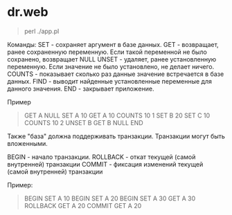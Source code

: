 # dr.web

> perl ./app.pl

Команды:
SET    - сохраняет аргумент в базе данных.
GET    - возвращает, ранее сохраненную переменную. Если такой переменной не было сохранено, возвращает NULL
UNSET  - удаляет, ранее установленную переменную. Если значение не было установлено, не делает ничего.
COUNTS - показывает сколько раз данные значение встречается в базе данных.
FIND   - выводит найденные установленные переменные для данного значения.
END    - закрывает приложение.

Пример
> GET A
NULL
> SET A 10
> GET A
10
> COUNTS 10
1
> SET B 20
> SET C 10
> COUNTS 10
2
> UNSET B
> GET B
NULL
> END


Также "база" должна поддерживать транзакции. Транзакции могут быть вложенными.

BEGIN    - начало транзакции.
ROLLBACK - откат текущей (самой внутренней) транзакции
COMMIT   - фиксация изменений текущей (самой внутренней) транзакции

Пример:
> BEGIN
> SET A 10
> BEGIN
> SET A 20
> BEGIN
> SET A 30
> GET A
30
> ROLLBACK
> GET A
20
> COMMIT
> GET A
20
